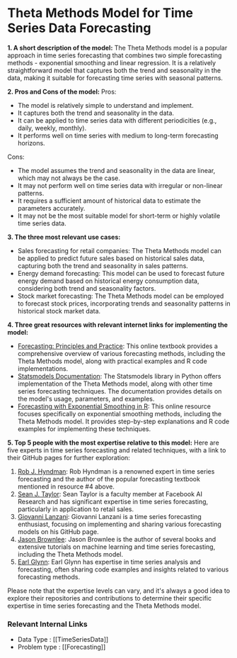# Theta Methods Model for Time Series Data Forecasting

**1. A short description of the model:**
The Theta Methods model is a popular approach in time series forecasting that combines two simple forecasting methods - exponential smoothing and linear regression. It is a relatively straightforward model that captures both the trend and seasonality in the data, making it suitable for forecasting time series with seasonal patterns.

**2. Pros and Cons of the model:**
Pros:
- The model is relatively simple to understand and implement.
- It captures both the trend and seasonality in the data.
- It can be applied to time series data with different periodicities (e.g., daily, weekly, monthly).
- It performs well on time series with medium to long-term forecasting horizons.

Cons:
- The model assumes the trend and seasonality in the data are linear, which may not always be the case.
- It may not perform well on time series data with irregular or non-linear patterns.
- It requires a sufficient amount of historical data to estimate the parameters accurately.
- It may not be the most suitable model for short-term or highly volatile time series data.

**3. The three most relevant use cases:**
- Sales forecasting for retail companies: The Theta Methods model can be applied to predict future sales based on historical sales data, capturing both the trend and seasonality in sales patterns.
- Energy demand forecasting: This model can be used to forecast future energy demand based on historical energy consumption data, considering both trend and seasonality factors.
- Stock market forecasting: The Theta Methods model can be employed to forecast stock prices, incorporating trends and seasonality patterns in historical stock market data.

**4. Three great resources with relevant internet links for implementing the model:**
- [Forecasting: Principles and Practice](https://otexts.com/fpp2/): This online textbook provides a comprehensive overview of various forecasting methods, including the Theta Methods model, along with practical examples and R code implementations.
- [Statsmodels Documentation](https://www.statsmodels.org/stable/index.html): The Statsmodels library in Python offers implementation of the Theta Methods model, along with other time series forecasting techniques. The documentation provides details on the model's usage, parameters, and examples.
- [Forecasting with Exponential Smoothing in R](https://www.otexts.org/fpp/7): This online resource focuses specifically on exponential smoothing methods, including the Theta Methods model. It provides step-by-step explanations and R code examples for implementing these techniques.

**5. Top 5 people with the most expertise relative to this model:**
Here are five experts in time series forecasting and related techniques, with a link to their GitHub pages for further exploration:
1. [Rob J. Hyndman](https://github.com/robjhyndman): Rob Hyndman is a renowned expert in time series forecasting and the author of the popular forecasting textbook mentioned in resource #4 above.
2. [Sean J. Taylor](https://github.com/seanjtaylor): Sean Taylor is a faculty member at Facebook AI Research and has significant expertise in time series forecasting, particularly in application to retail sales.
3. [Giovanni Lanzani](https://github.com/gdanzani): Giovanni Lanzani is a time series forecasting enthusiast, focusing on implementing and sharing various forecasting models on his GitHub page.
4. [Jason Brownlee](https://github.com/jbrownlee): Jason Brownlee is the author of several books and extensive tutorials on machine learning and time series forecasting, including the Theta Methods model.
5. [Earl Glynn](https://github.com/earlpglynn): Earl Glynn has expertise in time series analysis and forecasting, often sharing code examples and insights related to various forecasting methods.

Please note that the expertise levels can vary, and it's always a good idea to explore their repositories and contributions to determine their specific expertise in time series forecasting and the Theta Methods model.


 ### Relevant Internal Links
- Data Type : [[TimeSeriesData]]
- Problem type : [[Forecasting]]
